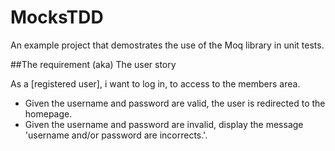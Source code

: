 # MocksTDD
An example project that demostrates the use of the Moq library in unit tests.

##The requirement (aka) The user story

As a [registered user], i want to log in, to access to the members area.

- Given the username and password are valid, the user is redirected to the homepage.
- Given the username and password are invalid, display the message 'username and/or password are incorrects.'.
